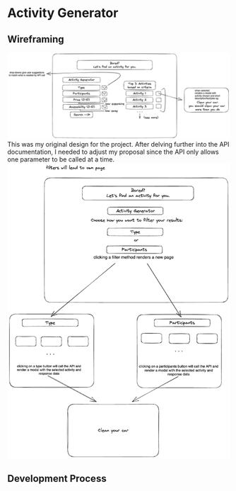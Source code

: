 # Activity Generator

## Wireframing
![website wireframe](/images/wireframe.png)
This was my original design for the project. After delving further into the API documentation, I needed to adjust my proposal since the API only allows one parameter to be called at a time.
![updated wireframe](/images/newWireframe.png)

## Development Process
